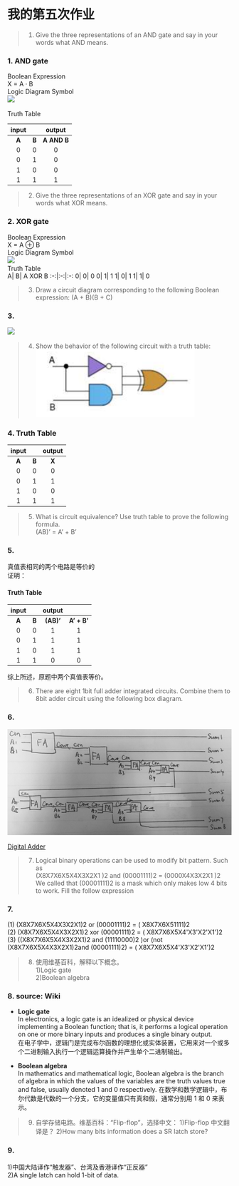 # **我的第五次作业**

>1) Give the three representations of an AND gate and say in your words what AND means.  

### **1. AND gate** 

Boolean Expression  
X = A · B  
Logic Diagram Symbol   
![](https://upload.wikimedia.org/wikipedia/commons/thumb/6/64/AND_ANSI.svg/150px-AND_ANSI.svg.png)  

Truth Table  

input|	|output|
:-:|:-:|:-:|
**A**| **B**| **A AND B**
0| 0| 0|
0| 1| 0
1| 0| 0
1| 1| 1
>2) Give the three representations of an XOR gate and say in your words what XOR means. 

### **2. XOR gate**

Boolean Expression  
X = A ⊕ B  
Logic Diagram Symbol  
![](https://upload.wikimedia.org/wikipedia/commons/thumb/0/01/XOR_ANSI.svg/188px-XOR_ANSI.svg.png)  
Truth Table  
A|	B| A XOR B
:-:|:-:|:-:
0|	0|	0
0|	1|	1
1|	0|	1
1|	1|	0 
>3) Draw a circuit diagram corresponding to the following Boolean
expression: (A + B)(B + C)

### **3.** 
![](http://ww1.sinaimg.cn/large/88a3931agy1fwjjwx55zej21w01w0e5h.jpg)

>4) Show the behavior of the following circuit with a truth table:  
>![](images/hw05-4.png)

### **4. Truth Table**

input|	|output|
:-:|:-:|:-:|
**A**| **B**| **X**
0| 0| 0
0| 1| 1
1| 0| 0
1| 1| 1
>5) What is circuit equivalence? Use truth table to prove the following formula.  
(AB)’ = A’ + B’

### **5.**
真值表相同的两个电路是等价的  
证明：   
#### Truth Table  
input|	|output| |
:-:|:-:|:-:|:-:
**A**| **B**| **(AB)’**| **A’ + B’**
0| 0| 1| 1
0| 1| 1| 1
1| 0| 1| 1
1| 1| 0| 0

综上所述，原题中两个真值表等价。

>6) There are eight 1bit full adder integrated circuits. Combine them to 8bit adder circuit using the following box diagram.

### **6.**
![](images/hw05-6.jpg)

[Digital Adder](https://en.wikibooks.org/wiki/Digital_Electronics/Digital_Adder)

>7) Logical binary operations can be used to modify bit pattern. Such as   
(X8X7X6X5X4X3X2X1
)2 and (00001111)2 = (0000X4X3X2X1
)2  
We called that (00001111)2 is a mask which only makes low 4 bits to work.
Fill the follow expression

### **7.**
(1) (X8X7X6X5X4X3X2X1)2 or (00001111)2 = ( X8X7X6X51111)2  
(2) (X8X7X6X5X4X3X2X1)2 xor (00001111)2 = ( X8X7X6X5X4'X3'X2'X1')2  
(3) ((X8X7X6X5X4X3X2X1)2 and (11110000)2 )or (not (X8X7X6X5X4X3X2X1)2and (00001111)2) = ( X8X7X6X5X4'X3'X2'X1')2  

>8. 使用维基百科，解释以下概念。  
1)Logic gate  
2)Boolean algebra  

### **8. source: Wiki**
* **Logic gate**  
In electronics, a logic gate is an idealized or physical device implementing a Boolean function; that is, it performs a logical operation on one or more binary inputs and produces a single binary output.  
在电子学中，逻辑门是完成布尔函数的理想化或实体装置，它用来对一个或多个二进制输入执行一个逻辑运算操作并产生单个二进制输出。

* **Boolean algebra**    
In mathematics and mathematical logic, Boolean algebra is the branch of algebra in which the values of the variables are the truth values true and false, usually denoted 1 and 0 respectively.
在数学和数学逻辑中，布尔代数是代数的一个分支，它的变量值只有真和假，通常分别用 1 和 0 来表示。

>9. 自学存储电路。维基百科：“Flip-flop”，选择中文：
1)Flip-flop 中文翻译是？
2)How many bits information does a SR latch store?

### **9.**
1)中国大陆译作“触发器”、台湾及香港译作“正反器”  
2)A single latch can hold 1-bit of data.